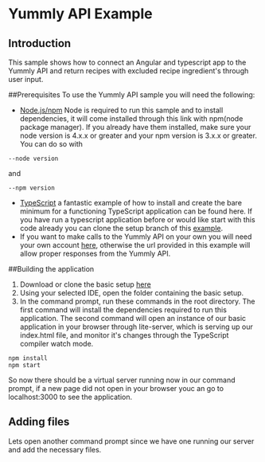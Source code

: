 # Yummly API Example

## Introduction

This sample shows how to connect an Angular and typescript app to the Yummly API and return recipes with excluded recipe
ingredient's through user input.

##Prerequisites
To use the Yummly API sample you will need the following:
* [Node.js/npm](https://nodejs.org/en/download) Node is required to run this sample and to install dependencies, it will come installed through this link with npm(node package manager). If you already have them installed, make sure your node version is 4.x.x or greater and your npm version is 3.x.x or greater. You can do so with
```
--node version
```
and
```
--npm version
```
* [TypeScript](https://angular.io/docs/ts/latest/quickstart.html) a fantastic example of how to install and create the bare minimum for a functioning TypeScript application can be found here. If you have run a typescript application before or would like start with this code already you can clone the setup branch of this [example](https://github.com/ConlanMcNamee/yummly_example/tree/setup).
* If you want to make calls to the Yummly API on your own you will need your own account [here](https://developer.yummly.com/#the-api), otherwise the url provided in this example will allow proper responses from the Yummly API.

##Building the application
1. Download or clone the basic setup [here](https://github.com/ConlanMcNamee/yummly_example/tree/setup)
2. Using your selected IDE, open the folder containing the basic setup.
3. In the command prompt, run these commands in the root directory. The first command will install the dependencies required to run this application. The second command will open an instance of our basic application in your browser through lite-server, which is serving up our index.html file, and monitor it's changes through the TypeScript compiler watch mode.
```
npm install
npm start
```
So now there should be a virtual server running now in our command prompt, if a new page did not open in your browser youc an go to localhost:3000 to see the application.

## Adding files
Lets open another command prompt since we have one running our server and add the necessary files.
